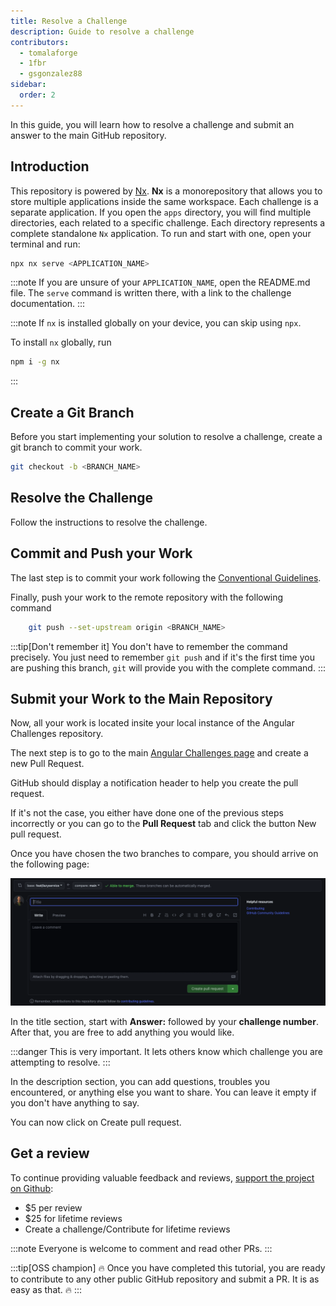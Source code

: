 ```yaml
---
title: Resolve a Challenge
description: Guide to resolve a challenge
contributors:
  - tomalaforge
  - 1fbr
  - gsgonzalez88
sidebar:
  order: 2
---
```


In this guide, you will learn how to resolve a challenge and submit an answer to the main GitHub repository.

## Introduction

This repository is powered by [Nx](https://nx.dev/getting-started/intro). <b>Nx</b> is a monorepository that allows you to store multiple applications inside the same workspace. Each challenge is a separate application. If you open the `apps` directory, you will find multiple directories, each related to a specific challenge. Each directory represents a complete standalone `Nx` application. To run and start with one, open your terminal and run:

```bash
npx nx serve <APPLICATION_NAME>
```

:::note
If you are unsure of your `APPLICATION_NAME`, open the README.md file. The `serve` command is written there, with a link to the challenge documentation.
:::

:::note
If `nx` is installed globally on your device, you can skip using `npx`.

To install `nx` globally, run

```bash
npm i -g nx
```

:::

## Create a Git Branch

Before you start implementing your solution to resolve a challenge, create a git branch to commit your work.

```bash
git checkout -b <BRANCH_NAME>
```

## Resolve the Challenge

Follow the instructions to resolve the challenge.

## Commit and Push your Work

The last step is to commit your work following the [Conventional Guidelines](https://www.conventionalcommits.org/en/v1.0.0/).

Finally, push your work to the remote repository with the following command

```bash
    git push --set-upstream origin <BRANCH_NAME>
```

:::tip[Don't remember it]
You don't have to remember the command precisely. You just need to remember `git push` and if it's the first time you are pushing this branch, `git` will provide you with the complete command.
:::

## Submit your Work to the Main Repository

Now, all your work is located insite your local instance of the Angular Challenges repository.

The next step is to go to the main [Angular Challenges page](https://github.com/tomalaforge/angular-challenges) and create a new Pull Request.

GitHub should display a notification header to help you create the pull request.

If it's not the case, you either have done one of the previous steps incorrectly or you can go to the <b>Pull Request</b> tab and click the button <span class="github-success-btn">New pull request</span>.

Once you have chosen the two branches to compare, you should arrive on the following page:

![New pull request screen](../../../assets/new-pull-request.png)

In the title section, start with <b>Answer:</b> followed by your <b>challenge number</b>. After that, you are free to add anything you would like.

:::danger
This is very important. It lets others know which challenge you are attempting to resolve.
:::

In the description section, you can add questions, troubles you encountered, or anything else you want to share. You can leave it empty if you don't have anything to say.

You can now click on <span class="github-success-btn">Create pull request</span>.

## Get a review

To continue providing valuable feedback and reviews, <a href="https://github.com/sponsors/tomalaforge">support the project on Github</a>:

<ul>
<li>$5 per review</li>
<li>$25 for lifetime reviews</li>
<li>Create a challenge/Contribute for lifetime reviews</li>
</ul>

:::note
Everyone is welcome to comment and read other PRs.
:::

:::tip[OSS champion]
🔥 Once you have completed this tutorial, you are ready to contribute to any other public GitHub repository and submit a PR. It is as easy as that. 🔥
:::
